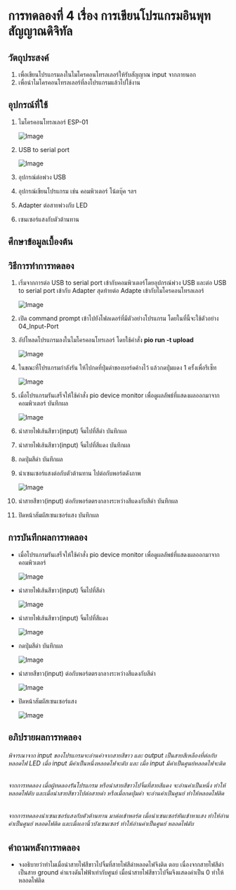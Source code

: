 # การทดลองที่ 4 เรื่อง การเขียนโปรแกรมอินพุทสัญญาณดิจิทัล

## วัตถุประสงค์
1. เพื่อเขียนโปรแกรมลงในไมโครคอนโทรลเลอร์ให้รับสัญญาณ input จากภายนอก
2. เพื่อนำไมโครคอนโทรลเลอร์ที่ลงโปรแกรมแล้วไปใช้งาน

## อุปกรณ์ที่ใช้
1. ไมโครคอนโทรลเลอร์ ESP-01

   ![Image](https://cdn-images-1.medium.com/max/1200/1*RMM4luR-BC8yrsDbmSlkBA.png)

2. USB to serial port

   ![Image](https://daneshjookit.com/5924-home_default/esp8266-to-usb.jpg)

3. อุปกรณ์ต่อพ่วง USB
4. อุปกรณ์เขียนโปรแกรม เช่น คอมพิวเตอร์ โน้ตบุ๊ค ฯลฯ
5. Adapter ต่อสายพ่วงกับ LED
6. เซนเซอร์แสงกับตัวต้านทาน

## ศึกษาข้อมูลเบื้องต้น

## วิธีการทำการทดลอง
1. เริ่มจากการต่อ USB to serial port เข้ากับคอมพิวเตอร์โดยอุปกรณ์พ่วง USB และต่อ USB to serial port เข้ากับ Adapter สุดท้ายต่อ Adapte เข้ากับไมโครคอนโทรลเลอร์

   ![Image](https://github.com/Nana-Nan/image/blob/main/3-1.jpg)

2. เปิด command prompt เข้าไปยังโฟลเดอร์ที่มีตัวอย่างโปรแกรม โดยในที่นี้จะใช้ตัวอย่าง 04_Input-Port

3. อัปโหลดโปรแกรมลงในไมโครคอนโทรเลอร์ โดยใช้คำสั่ง **pio run -t upload**

   ![Image](https://github.com/Nana-Nan/image/blob/main/4-1.jpg)

4. ในขณะที่โปรแกรมกำลังรัน ให้ไปกดที่ปุ่มดำของบอร์ดค้างไว้ แล้วกดปุ่มแดง 1 ครั้งเพื่อรีเซ็ท

   ![Image](https://github.com/Nana-Nan/image/blob/main/4-2.jpg)

5. เมื่อโปรแกรมรันเสร็จให้ใช้คำสั่ง pio device monitor เพื่อดูผลลัพธ์ที่แสดงผลออกมาจากคอมพิวเตอร์ บันทึกผล

   ![Image](https://github.com/Nana-Nan/image/blob/main/4-3.jpg)

6. นำสายไฟเส้นสีขาว(input) จิ้มไปที่สีดำ บันทึกผล

7. นำสายไฟเส้นสีขาว(input) จิ้มไปที่สีแดง บันทึกผล

8. กดปุ่มสีดำ บันทึกผล

9. นำเซนเซอร์แสงต่อกับตัวต้านทาน ไปต่อกับพอร์ตดังภาพ

   ![Image](https://github.com/Nana-Nan/image/blob/main/4-8.jpg)

10. นำสายสีขาว(input) ต่อกับพอร์ตตรงกลางระหว่างสีแดงกับสีดำ บันทึกผล
11. ปิดหน้าสัมผัสเซนเซอร์แสง บันทึกผล

## การบันทึกผลการทดลอง
* เมื่อโปรแกรมรันเสร็จให้ใช้คำสั่ง pio device monitor เพื่อดูผลลัพธ์ที่แสดงผลออกมาจากคอมพิวเตอร์ 

   ![Image](https://github.com/Nana-Nan/image/blob/main/4-4.jpg)

* นำสายไฟเส้นสีขาว(input) จิ้มไปที่สีดำ 

   ![Image](https://github.com/Nana-Nan/image/blob/main/4-5.jpg)

* นำสายไฟเส้นสีขาว(input) จิ้มไปที่สีแดง 

   ![Image](https://github.com/Nana-Nan/image/blob/main/4-6.jpg)

* กดปุ่มสีดำ บันทึกผล

   ![Image](https://github.com/Nana-Nan/image/blob/main/4-7.jpg)

* นำสายสีขาว(input) ต่อกับพอร์ตตรงกลางระหว่างสีแดงกับสีดำ 

   ![Image](https://github.com/Nana-Nan/image/blob/main/4-9.jpg)

* ปิดหน้าสัมผัสเซนเซอร์แสง 

   ![Image](https://github.com/Nana-Nan/image/blob/main/4-10.jpg)

## อภิปรายผลการทดลอง
###### พิจารณาจาก input ของโปรแกรมจะอ่านค่าจากสายสีขาว และ output เป็นสายสีเหลืองที่ต่อกับหลอดไฟ LED เมื่อ input มีค่าเป็นหนึ่งหลอดไฟจะดับ และ เมื่อ input มีค่าเป็นศูนย์หลอดไฟจะติด 
###### จากการทดลอง เมื่อผู้ทดลองรันโปรแกรม หรือนำสายสีขาวไปจิ้มที่สายสีแดง จะอ่านค่าเป็นหนึ่ง ทำให้หลอดไฟดับ และเมื่อนำสายสีขาวไปต่อสายดำ หรือเมื่อกดปุ่มดำ จะอ่านค่าเป็นศูนย์ ทำให้หลอดไฟติด
###### จากการทดลองนำเซนเซอร์แสงกับตัวต้านทาน มาต่อเข้าพอร์ต เมื่อนำเซนเซอร์หันเข้าหาแสง ทำให้อ่านค่าเป็นศูนย์ หลอดไฟติด และเมื่อเอานิ้วบังเซนเซอร์ ทำให้อ่านค่าเป็นศูนย์ หลอดไฟดับ

## คำถามหลังการทดลอง
* จงอธิบายว่าทำไมเมื่อนำสายไฟสีขาวไปจิ้มที่สายไฟสีดำหลอดไฟจึงติด
   ตอบ เนื่องจากสายไฟสีดำเป็นสาย ground ค่าแรงดันไฟฟ้าเท่ากับศูนย์ เมื่อนำสายไฟสีขาวไปจิ้มจึงแสดงค่าเป็น 0 ทำให้หลอดไฟติด
